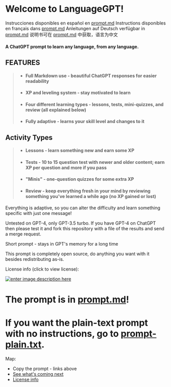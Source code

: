 # Welcome to LanguageGPT!

Instrucciones disponibles en español en [prompt.md](prompt.md)
Instructions disponibles en français dans [prompt.md](prompt.md)
Anleitungen auf Deutsch verfügbar in [prompt.md](prompt.md)
说明书可在 [prompt.md](prompt.md) 中获取，语言为中文

#### A ChatGPT prompt to learn any language, from any language.
## FEATURES
>- #### Full Markdown use - beautiful ChatGPT responses for easier readability
>- #### XP and leveling system - stay motivated to learn
>- #### Four different learning types - lessons, tests, mini-quizzes, and review (all explained below)
>- #### Fully adaptive - learns your skill level and changes to it

## Activity Types
>- #### Lessons - learn something new and earn some XP
>- #### Tests - 10 to 15 question test with newer and older content; earn XP per question and more if you pass
>- #### "Minis" - one-question quizzes for some extra XP
>- #### Review - keep everything fresh in your mind by reviewing something you've learned a while ago (no XP gained or lost)
Everything is adaptive, so you can alter the difficulty and learn something
specific with just one message!

Untested on GPT-4, only GPT-3.5 turbo. If you have GPT-4 on ChatGPT then please test it and fork this repository with a file of the results and send a merge request.

Short prompt - stays in GPT's memory for a long time

This prompt is completely open source, do anything you want with it besides redistributing as-is.

License info (click to view license):

[![enter image description here](https://i.creativecommons.org/l/by-sa/4.0/88x31.png)](http://creativecommons.org/licenses/by-sa/4.0/)

# The prompt is in [prompt.md](prompt.md)!
# If you want the plain-text prompt with no instructions, go to [prompt-plain.txt](https://github.com/BeepyDev/LanguageGPT/raw/main/prompt-plain.txt).

Map:
- Copy the prompt - links above
- [See what's coming next](roadmap.md)
- [License info](LICENSE)
